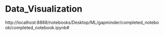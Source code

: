# Data_Visualization

http://localhost:8888/notebooks/Desktop/ML/gapminder/completed_notebook/completed_notebook.ipynb#
